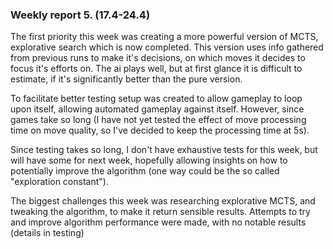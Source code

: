 ### Weekly report 5. (17.4-24.4)

The first priority this week was creating a more powerful version of MCTS, explorative search which is now completed. This version uses info gathered from previous runs to make it's decisions, on which moves it decides to focus it's efforts on. The ai plays well, but at first glance it is difficult to estimate, if it's significantly better than the pure version.

To facilitate better testing setup was created to allow gameplay to loop upon itself, allowing automated gameplay against itself. However, since games take so long (I have not yet tested the effect of move processing time on move quality, so I've decided to keep the processing time at 5s).

Since testing takes so long, I don't have exhaustive tests for this week, but will have some for next week, hopefully allowing insights on how to potentially improve the algorithm (one way could be the so called "exploration constant").

The biggest challenges this week was researching explorative MCTS, and tweaking the algorithm, to make it return sensible results. Attempts to try and improve algorithm performance were made, with no notable results (details in testing)
